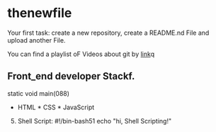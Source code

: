 # thenewfile
Your first task: create a new repository, create a README.nd File and upload another File.

You can find a playlist oF Videos about git by [link](https://www.youtube.com/watch?v=75QStdC3WgA)q
## Front_end developer Stackf.
static void main(088)
* HTML
﻿﻿* CSS
﻿﻿* JavaScript
5. Shell Script:
#!/bin-bash51
echo "hi, Shell Scripting!"

